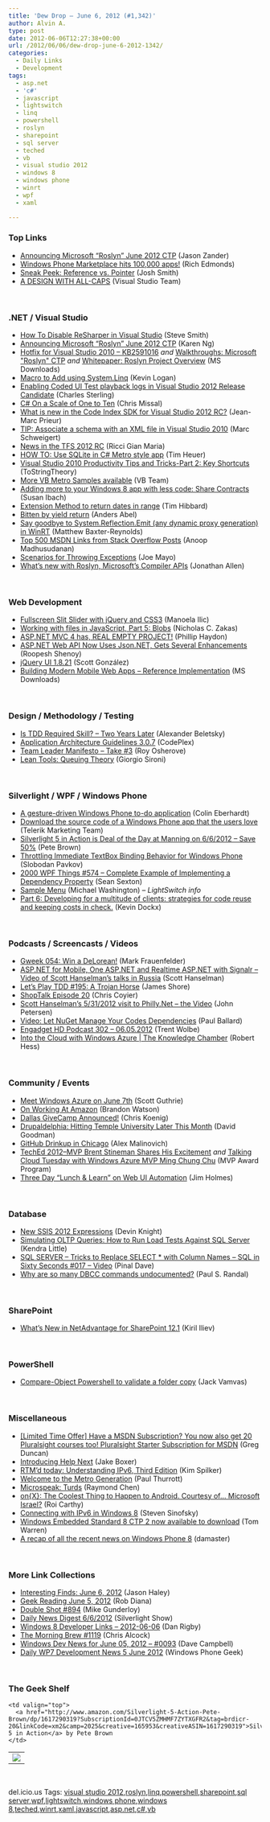 ```yaml
---
title: 'Dew Drop – June 6, 2012 (#1,342)'
author: Alvin A.
type: post
date: 2012-06-06T12:27:38+00:00
url: /2012/06/06/dew-drop-june-6-2012-1342/
categories:
  - Daily Links
  - Development
tags:
  - asp.net
  - 'c#'
  - javascript
  - lightswitch
  - linq
  - powershell
  - roslyn
  - sharepoint
  - sql server
  - teched
  - vb
  - visual studio 2012
  - windows 8
  - windows phone
  - winrt
  - wpf
  - xaml

---
```

### <a name="top"></a>Top Links

  * [Announcing Microsoft “Roslyn” June 2012 CTP][1] (Jason Zander)
  * [Windows Phone Marketplace hits 100,000 apps!][2] (Rich Edmonds)
  * <a href="http://ijoshsmith.com/2012/06/05/sneak-peek-reference-vs-pointer/" target="_blank">Sneak Peek: Reference vs. Pointer</a> (Josh Smith)
  * [A DESIGN WITH ALL-CAPS][3] (Visual Studio Team)

&#160;

### <a name="dotnet"></a>.NET / Visual Studio

  * [How To Disable ReSharper in Visual Studio][4] (Steve Smith)
  * [Announcing Microsoft “Roslyn” June 2012 CTP][5] (Karen Ng)
  * [Hotfix for Visual Studio 2010 &#8211; KB2591016][6] _and_ [Walkthroughs: Microsoft "Roslyn" CTP][7] _and_ [Whitepaper: Roslyn Project Overview][8] (MS Downloads)
  * [Macro to Add using System.Linq][9] (Kevin Logan)
  * [Enabling Coded UI Test playback logs in Visual Studio 2012 Release Candidate][10] (Charles Sterling)
  * [C# On a Scale of One to Ten][11] (Chris Missal)
  * [What is new in the Code Index SDK for Visual Studio 2012 RC?][12] (Jean-Marc Prieur)
  * <a href="http://blogs.msdn.com/b/devkeydet/archive/2012/06/05/tip-associate-a-schema-with-an-xml-file-in-visual-studio-2010.aspx" target="_blank">TIP: Associate a schema with an XML file in Visual Studio 2010</a> (Marc Schweigert)
  * [News in the TFS 2012 RC][13] (Ricci Gian Maria)
  * [HOW TO: Use SQLite in C# Metro style app][14] (Tim Heuer)
  * [Visual Studio 2010 Productivity Tips and Tricks-Part 2: Key Shortcuts][15] (ToStringTheory)
  * [More VB Metro Samples available][16] (VB Team)
  * [Adding more to your Windows 8 app with less code: Share Contracts][17] (Susan Ibach)
  * [Extension Method to return dates in range][18] (Tim Hibbard)
  * [Bitten by yield return][19] (Anders Abel)
  * [Say goodbye to System.Reflection.Emit (any dynamic proxy generation) in WinRT][20] (Matthew Baxter-Reynolds)
  * [Top 500 MSDN Links from Stack Overflow Posts][21] (Anoop Madhusudanan)
  * [Scenarios for Throwing Exceptions][22] (Joe Mayo)
  * [What’s new with Roslyn, Microsoft’s Compiler APIs][23] (Jonathan Allen)

&#160;

### <a name="web"></a>Web Development

  * [Fullscreen Slit Slider with jQuery and CSS3][24] (Manoela Ilic)
  * [Working with files in JavaScript, Part 5: Blobs][25] (Nicholas C. Zakas)
  * [ASP.NET MVC 4 has, REAL EMPTY PROJECT!][26] (Phillip Haydon)
  * [ASP.NET Web API Now Uses Json.NET, Gets Several Enhancements][27] (Roopesh Shenoy)
  * [jQuery UI 1.8.21][28] (Scott González)
  * [Building Modern Mobile Web Apps – Reference Implementation][29] (MS Downloads)

&#160;

### <a name="design"></a>Design / Methodology / Testing

  * [Is TDD Required Skill? &#8211; Two Years Later][30] (Alexander Beletsky)
  * <a href="http://appguidelines.codeplex.com/releases/view/85297" target="_blank">Application Architecture Guidelines 3.0.7</a> (CodePlex)
  * [Team Leader Manifesto &#8211; Take #3][31] (Roy Osherove)
  * <a href="http://feeds.dzone.com/~r/zones/agile/~3/S_ZtSwj0oLw/lean-tools-queuing-theory" target="_blank">Lean Tools: Queuing Theory</a> (Giorgio Sironi)

&#160;

### <a name="silverlight"></a>Silverlight / WPF / Windows Phone

  * [A gesture-driven Windows Phone to-do application][32] (Colin Eberhardt)
  * [Download the source code of a Windows Phone app that the users love][33] (Telerik Marketing Team)
  * [Silverlight 5 in Action is Deal of the Day at Manning on 6/6/2012 &#8211; Save 50%][34] (Pete Brown)
  * [Throttling Immediate TextBox Binding Behavior for Windows Phone][35] (Slobodan Pavkov)
  * <a href="http://wpf.2000things.com/2012/06/06/574-complete-example-of-implementing-a-dependency-property" target="_blank">2000 WPF Things #574 – Complete Example of Implementing a Dependency Property</a> (Sean Sexton)
  * [Sample Menu][36] (Michael Washington) _– LightSwitch info_
  * [Part 6: Developing for a multitude of clients: strategies for code reuse and keeping costs in check.][37] (Kevin Dockx)

&#160;

### <a name="podcasts"></a>Podcasts / Screencasts / Videos

  * [Gweek 054: Win a DeLorean!][38] (Mark Frauenfelder)
  * [ASP.NET for Mobile, One ASP.NET and Realtime ASP.NET with Signalr &#8211; Video of Scott Hanselman&#8217;s talks in Russia][39] (Scott Hanselman)
  * [Let&#8217;s Play TDD #195: A Trojan Horse][40] (James Shore)
  * [ShopTalk Episode 20][41] (Chris Coyier)
  * [Scott Hanselman’s 5/31/2012 visit to Philly.Net – the Video][42] (John Petersen)
  * [Video: Let NuGet Manage Your Codes Dependencies][43] (Paul Ballard)
  * [Engadget HD Podcast 302 &#8211; 06.05.2012][44] (Trent Wolbe)
  * [Into the Cloud with Windows Azure | The Knowledge Chamber][45] (Robert Hess)

&#160;

### <a name="events"></a>Community / Events

  * [Meet Windows Azure on June 7th][46] (Scott Guthrie)
  * [On Working At Amazon][47] (Brandon Watson)
  * [Dallas GiveCamp Announced!][48] (Chris Koenig)
  * [Drupaldelphia: Hitting Temple University Later This Month][49] (David Goodman)
  * [GitHub Drinkup in Chicago][50] (Alex Malinovich)
  * [TechEd 2012–MVP Brent Stineman Shares His Excitement][51] _and_ [Talking Cloud Tuesday with Windows Azure MVP Ming Chung Chu][52] (MVP Award Program)
  * <a href="http://feedproxy.google.com/~r/Frazzleddad/~3/2vEP9oN1DVc/three-day-lunch-learn-on-web-ui.html" target="_blank">Three Day “Lunch & Learn” on Web UI Automation</a> (Jim Holmes)

&#160;

### <a name="sql"></a>Database

  * [New SSIS 2012 Expressions][53] (Devin Knight)
  * [Simulating OLTP Queries: How to Run Load Tests Against SQL Server][54] (Kendra Little)
  * [SQL SERVER – Tricks to Replace SELECT * with Column Names – SQL in Sixty Seconds #017 – Video][55] (Pinal Dave)
  * [Why are so many DBCC commands undocumented?][56] (Paul S. Randal)

&#160;

### <a name="sp"></a>SharePoint

  * [What&#8217;s New in NetAdvantage for SharePoint 12.1][57] (Kiril Iliev)

&#160;

### <a name="ps"></a>PowerShell

  * [Compare-Object Powershell to validate a folder copy][58] (Jack Vamvas)

&#160;

### <a name="misc"></a>Miscellaneous

  * [[Limited Time Offer] Have a MSDN Subscription? You now also get 20 Pluralsight courses too! Pluralsight Starter Subscription for MSDN][59] (Greg Duncan)
  * [Introducing Help Next][60] (Jake Boxer)
  * [RTM’d today: Understanding IPv6, Third Edition][61] (Kim Spilker)
  * [Welcome to the Metro Generation][62] (Paul Thurrott)
  * [Microspeak: Turds][63] (Raymond Chen)
  * [on{X}: The Coolest Thing to Happen to Android. Courtesy of… Microsoft Israel?][64] (Roi Carthy)
  * [Connecting with IPv6 in Windows 8][65] (Steven Sinofsky)
  * [Windows Embedded Standard 8 CTP 2 now available to download][66] (Tom Warren)
  * [A recap of all the recent news on Windows Phone 8][67] (damaster)

&#160;

### <a name="links"></a>More Link Collections

  * [Interesting Finds: June 6, 2012][68] (Jason Haley)
  * [Geek Reading June 5, 2012][69] (Rob Diana)
  * [Double Shot #894][70] (Mike Gunderloy)
  * [Daily News Digest 6/6/2012][71] (Silverlight Show)
  * [Windows 8 Developer Links – 2012-06-06][72] (Dan Rigby)
  * [The Morning Brew #1119][73] (Chris Alcock)
  * [Windows Dev News for June 05, 2012 &#8211; #0093][74] (Dave Campbell)
  * [Daily WP7 Development News 5 June 2012][75] (Windows Phone Geek)

&#160;

### <a name="shelf"></a>The Geek Shelf

<table border="0" cellspacing="0" cellpadding="0">
  <tr>
    <td>
      <img data-recalc-dims="1" decoding="async" src="https://i0.wp.com/ecx.images-amazon.com/images/I/51aOZcjJ%252BkL._SL160_.jpg?w=660" />
    </td>
    
    <td valign="top">
      <a href="http://www.amazon.com/Silverlight-5-Action-Pete-Brown/dp/1617290319?SubscriptionId=0JTCV5ZMHMF7ZYTXGFR2&tag=brdicr-20&linkCode=xm2&camp=2025&creative=165953&creativeASIN=1617290319">Silverlight 5 in Action</a> by Pete Brown
    </td>
  </tr>
</table>

&#160;

<div style="padding-bottom: 0px; margin: 0px; padding-left: 0px; padding-right: 0px; display: inline; float: none; padding-top: 0px" id="scid:0767317B-992E-4b12-91E0-4F059A8CECA8:4c2c6e8f-a04e-486b-aa3e-dccd815c12fc" class="wlWriterEditableSmartContent">
  del.icio.us Tags: <a href="http://del.icio.us/popular/visual+studio+2012" rel="tag">visual studio 2012</a>,<a href="http://del.icio.us/popular/roslyn" rel="tag">roslyn</a>,<a href="http://del.icio.us/popular/linq" rel="tag">linq</a>,<a href="http://del.icio.us/popular/powershell" rel="tag">powershell</a>,<a href="http://del.icio.us/popular/sharepoint" rel="tag">sharepoint</a>,<a href="http://del.icio.us/popular/sql+server" rel="tag">sql server</a>,<a href="http://del.icio.us/popular/wpf" rel="tag">wpf</a>,<a href="http://del.icio.us/popular/lightswitch" rel="tag">lightswitch</a>,<a href="http://del.icio.us/popular/windows+phone" rel="tag">windows phone</a>,<a href="http://del.icio.us/popular/windows+8" rel="tag">windows 8</a>,<a href="http://del.icio.us/popular/teched" rel="tag">teched</a>,<a href="http://del.icio.us/popular/winrt" rel="tag">winrt</a>,<a href="http://del.icio.us/popular/xaml" rel="tag">xaml</a>,<a href="http://del.icio.us/popular/javascript" rel="tag">javascript</a>,<a href="http://del.icio.us/popular/asp.net" rel="tag">asp.net</a>,<a href="http://del.icio.us/popular/c%23" rel="tag">c#</a>,<a href="http://del.icio.us/popular/vb" rel="tag">vb</a>
</div>

 [1]: http://blogs.msdn.com/b/jasonz/archive/2012/06/05/announcing-microsoft-roslyn-june-2012-ctp.aspx
 [2]: http://feedproxy.google.com/~r/wmexperts/~3/EAl-K6cCJm0/story01.htm
 [3]: http://blogs.msdn.com/b/visualstudio/archive/2012/06/05/a-design-with-all-caps.aspx
 [4]: http://ardalis.com/how-to-disable-resharper-in-visual-studio
 [5]: http://blogs.msdn.com/b/csharpfaq/archive/2012/06/05/announcing-microsoft-roslyn-june-2012-ctp.aspx
 [6]: http://www.microsoft.com/en-us/download/details.aspx?id=29985&WT.mc_id=rss_alldownloads_all
 [7]: http://www.microsoft.com/en-us/download/details.aspx?id=27745&WT.mc_id=rss_alldownloads_all
 [8]: http://www.microsoft.com/en-us/download/details.aspx?id=27744&WT.mc_id=rss_alldownloads_all
 [9]: http://feedproxy.google.com/~r/geekswithblogs/~3/UvTuMNSXIOY/macro-to-add-using-system.linq.aspx
 [10]: http://blogs.msdn.com/b/visualstudioalm/archive/2012/06/05/enabling-coded-ui-test-playback-logs-in-visual-studio-2012-release-candidate.aspx
 [11]: http://feedproxy.google.com/~r/LosTechies/~3/HLX8A1aF6Lc/
 [12]: http://blogs.msdn.com/b/visualstudioalm/archive/2012/06/05/what-is-new-in-the-code-index-sdk-for-visual-studio-2012-rc.aspx
 [13]: http://feedproxy.google.com/~r/AlkampferEng/~3/aMDX4Z2pNGE/
 [14]: http://feeds.timheuer.com/~r/timheuer/~3/6PBXwR8DNhc/howto-video-using-sqlite-in-metro-style-app.aspx
 [15]: http://feedproxy.google.com/~r/geekswithblogs/~3/VGBfPnS0_54/visual-studio-2010-productivity-tips-and-tricks-part-2-key-shortcuts.aspx
 [16]: http://blogs.msdn.com/b/vbteam/archive/2012/06/05/more-vb-metro-samples-available.aspx
 [17]: http://blogs.msdn.com/b/cdnstudents/archive/2012/06/05/adding-more-to-your-windows-8-app-with-less-code-share-contracts.aspx
 [18]: http://feedproxy.google.com/~r/TimHibbard/~3/AwypwJ6sgcg/
 [19]: http://feeds.dzone.com/~r/zones/dotnet/~3/PzERBUnHSBY/bitten-yield-return
 [20]: http://feedproxy.google.com/~r/geekswithblogs/~3/xPdkxXC14fo/say-goodbye-to-system.reflection.emit-any-dynamic-proxy-generation-in-winrt.aspx
 [21]: http://feedproxy.google.com/~r/amazedsaint/articles/~3/FKQxRkupT-I/top-500-msdn-links-from-stack-overflow.html
 [22]: http://geekswithblogs.net/WinAZ/archive/2012/06/05/scenarios-for-throwing-exceptions.aspx
 [23]: http://www.infoq.com/news/2012/06/Rosyln-CTP2
 [24]: http://tympanus.net/codrops/2012/06/05/fullscreen-slit-slider-with-jquery-and-css3/
 [25]: http://feedproxy.google.com/~r/nczonline/~3/IdgstiIo2hs/
 [26]: http://www.philliphaydon.com/2012/06/asp-net-mvc-4-has-real-empty-project/
 [27]: http://www.infoq.com/news/2012/06/aspnet-mvc-4-rc
 [28]: http://blog.jqueryui.com/2012/06/jquery-ui-1-8-21/
 [29]: http://www.microsoft.com/en-us/download/details.aspx?id=29984&WT.mc_id=rss_alldownloads_all
 [30]: http://feedproxy.google.com/~r/abeletskyblog/~3/FuYVNYEWCyc/is-tdd-required-skill-two-years-later.html
 [31]: http://feedproxy.google.com/~r/5whys/~3/taaikxuFj54/team-leader-manifesto-take-3.html
 [32]: http://www.scottlogic.co.uk/blog/colin/2012/06/a-gesture-driven-windows-phone-to-do-application/
 [33]: http://feedproxy.google.com/~r/Telerik/~3/YHh_Xw4Wz7I/download-the-source-code-of-a-windows-phone-app-that-the-users-love.aspx
 [34]: http://feedproxy.google.com/~r/PeteBrown/~3/bgeH1gmi5Ok/silverlight-5-in-action-is-deal-of-the-day-at-manning-on-6-6-2012---save-50percent
 [35]: http://blog.roboblob.com/2012/06/05/throttling-immediate-textbox-binding-behavior-for-windows-phone/
 [36]: http://lightswitchhelpwebsite.com/Blog/tabid/61/EntryId/140/Sample-Menu.aspx
 [37]: http://www.silverlightshow.net/items/Part-6-Developing-for-a-multitude-of-clients-strategies-for-code-reuse-and-keeping-costs-in-check.aspx
 [38]: http://gweek.libsyn.com/gweek-054-win-a-de-lorean
 [39]: http://feedproxy.google.com/~r/ScottHanselman/~3/K6pRgew2td8/ASPNETForMobileOneASPNETAndRealtimeASPNETWithSignalrVideoOfScottHanselmansTalksInRussia.aspx
 [40]: http://jamesshore.com/Blog/Lets-Play/Episode-195.html
 [41]: http://shoptalkshow.com/episodes/020-with-mat-marquis/
 [42]: http://feedproxy.google.com/~r/CodeBetter/~3/rvovbTXxh3s/
 [43]: http://blog.pluralsight.com/2012/06/05/video-let-nuget-manage-your-codes-dependencies/
 [44]: http://www.engadget.com/2012/06/05/engadget-hd-podcast-302-06-05-2012/
 [45]: http://channel9.msdn.com/Shows/The+Knowledge+Chamber/Into-the-Cloud-with-Windows-Azure
 [46]: http://weblogs.asp.net/scottgu/archive/2012/06/05/meet-windows-azure-on-june-7th.aspx
 [47]: http://www.manyniches.com/professional/on-working-at-amazon/
 [48]: http://feedproxy.google.com/~r/ChrisKoenig/~3/FctsVjDQkN8/
 [49]: http://geekadelphia.com/2012/06/05/drupaldelphia-coming-this-june/
 [50]: https://github.com/blog/1150-github-drinkup-in-chicago
 [51]: http://blogs.msdn.com/b/mvpawardprogram/archive/2012/06/05/teched-2012-mvp-brent-stineman-shares-his-excitement.aspx
 [52]: http://blogs.msdn.com/b/mvpawardprogram/archive/2012/06/05/talking-cloud-tuesday-with-windows-azure-mvp-ming-chung-chu.aspx
 [53]: http://www.sqlservercentral.com/blogs/dknight/2012/06/05/new-ssis-2012-expressions/
 [54]: http://feedproxy.google.com/~r/BrentOzar-SqlServerDba/~3/JEYdxWda9Dg/
 [55]: http://blog.sqlauthority.com/2012/06/06/sql-server-tricks-to-replace-select-with-column-names-sql-in-sixty-seconds-017-video/
 [56]: http://feedproxy.google.com/~r/PaulSRandal/~3/DD8mhC4znbA/post.aspx
 [57]: http://blogs.infragistics.com/blogs/kiril_iliev/archive/2012/06/05/what-s-new-in-netadvantage-for-sharepoint-12-1.aspx
 [58]: http://feedproxy.google.com/~r/sqlserverpedia/~3/4CdffWI7J8E/
 [59]: http://coolthingoftheday.blogspot.com/2012/06/limited-time-offer-have-msdn.html
 [60]: https://github.com/blog/1149-introducing-help-next
 [61]: http://blogs.msdn.com/b/microsoft_press/archive/2012/06/05/rtm-d-today-understanding-ipv6-third-edition.aspx
 [62]: http://www.winsupersite.com/article/metro/microsoft-windows-metro-ui-143350
 [63]: http://blogs.msdn.com/b/oldnewthing/archive/2012/06/05/10314925.aspx
 [64]: http://feedproxy.google.com/~r/Techcrunch/~3/wAtVdSWJoTE/
 [65]: http://blogs.msdn.com/b/b8/archive/2012/06/05/connecting-with-ipv6-in-windows-8.aspx
 [66]: http://www.theverge.com/2012/6/6/3067337/windows-embedded-standard-8-ctp2-download
 [67]: http://feedproxy.google.com/~r/liveside/~3/CB6Jbc09aLE/
 [68]: http://jasonhaley.com/blog/post.aspx?id=a43ed949-f5f2-4d96-a7dc-e34214d75b36
 [69]: http://feedproxy.google.com/~r/RegularGeek/~3/QFzpZNHU-XI/
 [70]: http://afreshcup.com/home/2012/6/6/double-shot-894.html
 [71]: http://feedproxy.google.com/~r/silverlightshow/~3/OkL_tJvDkwk/Daily-News-Digest-6-6-2012.aspx
 [72]: http://danrigby.com/2012/06/05/windows-8-developer-links-2012-06-06/
 [73]: http://feedproxy.google.com/~r/ReflectivePerspective/~3/8IHpIbAnd4U/
 [74]: http://www.windowsdevnews.com/Blogs.aspx?ID=136
 [75]: http://feedproxy.google.com/~r/Windowsphonegeek/~3/96212rd2eyo/daily-wp7-development-news-5-june-2012